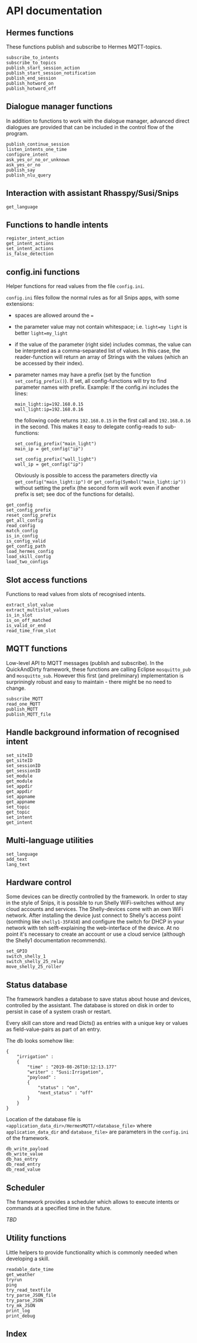 # API documentation

## Hermes functions

These functions publish and subscribe to Hermes MQTT-topics.

```@docs
subscribe_to_intents
subscribe_to_topics
publish_start_session_action
publish_start_session_notification
publish_end_session
publish_hotword_on
publish_hotword_off
```


## Dialogue manager functions

In addition to functions to work with the dialogue manager,
advanced direct dialogues are provided that can be included
in the control flow of the program.

```@docs
publish_continue_session
listen_intents_one_time
configure_intent
ask_yes_or_no_or_unknown
ask_yes_or_no
publish_say
publish_nlu_query
```

## Interaction with assistant Rhasspy/Susi/Snips

```@docs
get_language
```

## Functions to handle intents

```@docs
register_intent_action
get_intent_actions
set_intent_actions
is_false_detection
```



## config.ini functions

Helper functions for read values from the file `config.ini`.

`config.ini` files follow the normal rules as for all Snips apps, with
some extensions:

- spaces are allowed around the `=`
- the parameter value may not contain whitespace; i.e.
  `light=my light` is better `light=my_light`
- if the value of the parameter (right side) includes commas,
  the value can be interpreted as a comma-separated list of values.
  In this case, the reader-function will return an array of Strings
  with the values (which an be accessed by their index).
- parameter names may have a prefix (set by the function 
  `set_config_prefix()`).
  If set, all config-functions will try to find parameter names with prefix.
  Example: If the config.ini includes the lines:
  ```
  main_light:ip=192.168.0.15
  wall_light:ip=192.168.0.16
  ```
  the following code returns `192.168.0.15` in the first call
  and `192.168.0.16` in the second. This makes it easy to delegate config-reads
  to sub-functions:

  ```
  set_config_prefix("main_light")
  main_ip = get_config("ip")

  set_config_prefix("wall_light")
  wall_ip = get_config("ip")
  ```

  Obviously is possible to access the parameters directly via
  `get_config("main_light:ip")` or
  `get_config(Symbol("main_light:ip"))`
  without setting the prefix (the second form will work even if another
  prefix is set; see doc of the functions for details).



```@docs
get_config
set_config_prefix
reset_config_prefix
get_all_config
read_config
match_config
is_in_config
is_config_valid
get_config_path
load_hermes_config
load_skill_config
load_two_configs
```


## Slot access functions

Functions to read values from slots of recognised intents.

```@docs
extract_slot_value
extract_multislot_values
is_in_slot
is_on_off_matched
is_valid_or_end
read_time_from_slot
```


## MQTT functions

Low-level API to MQTT messages (publish and subscribe).
In the QuickAndDirty framework, these functions are calling
Eclipse `mosquitto_pub` and `mosquitto_sub`. However
this first (and preliminary) implementation is surpriningly
robust and easy to maintain - there might be no need to change.

```@docs
subscribe_MQTT
read_one_MQTT
publish_MQTT
publish_MQTT_file
```



## Handle background information of recognised intent
```@docs
set_siteID
get_siteID
set_sessionID
get_sessionID
set_module
get_module
set_appdir
get_appdir
set_appname
get_appname
set_topic
get_topic
set_intent
get_intent
```

## Multi-language utilities
```@docs
set_language
add_text
lang_text
```

## Hardware control

Some devices can be directly controlled by the framework.
In order to stay in the style of Snips, it is possible to
run Shelly WiFi-switches without any cloud accounts and
services.
The Shelly-devices come with an own WiFi network. After installing the
device just connect to Shelly's access point (somthing like `shelly1-35FA58`)
and configure the switch for DHCP in your network with  teh selft-explaining
the web-interface of the device. At no point it's necessary to create an account
or use a cloud service (although the Shelly1 documentation recommends).

```@docs
set_GPIO
switch_shelly_1
switch_shelly_25_relay
move_shelly_25_roller
```

## Status database

The framework handles a database to save status about
house and devices, controlled by the assistant.
The database is stored on disk in order to persist in case
of a system crash or restart.

Every skill can store and read Dicts() as entries with a unique key
or values as field-value-pairs as part of an entry.

The db looks somehow like:
```
{
    "irrigation" :
    {
        "time" : "2019-08-26T10:12:13.177"
        "writer" : "Susi:Irrigation",
        "payload" :
        {
            "status" : "on",
            "next_status" : "off"
        }
    }
}
```


Location of the database file is
`<application_data_dir>/HermesMQTT/<database_file>`
where `application_data_dir` and `database_file>` are parameters in the
`config.ini` of the framework.

```@docs
db_write_payload
db_write_value
db_has_entry
db_read_entry
db_read_value
```

## Scheduler

The framework provides a scheduler which allows to execute
intents or commands at a specified time in the future.

*TBD*


## Utility functions

Little helpers to provide functionality which is commonly needed
when developing a skill.

```@docs
readable_date_time
get_weather
tryrun
ping
try_read_textfile
try_parse_JSON_file
try_parse_JSON
try_mk_JSON
print_log
print_debug
```

## Index

```@index
```
